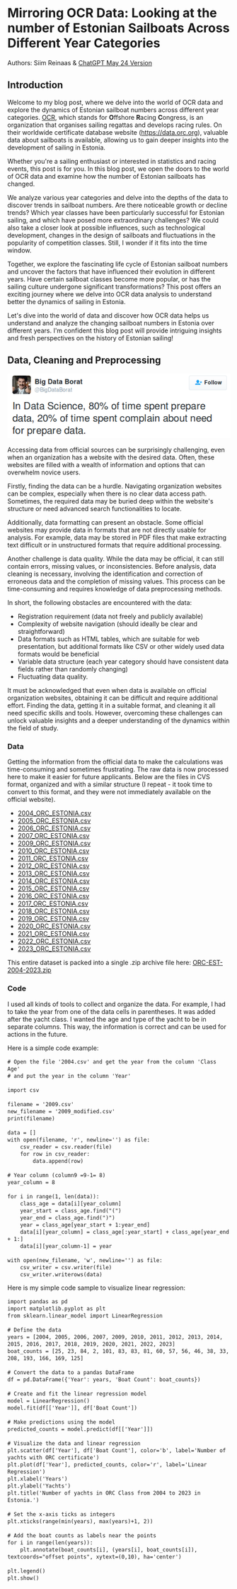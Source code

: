 # Mirroring OCR Data: Looking at the number of Estonian Sailboats Across Different Year Categories
Authors: Siim Reinaas & [ChatGPT May 24 Version](https://help.openai.com/en/articles/6825453-chatgpt-release-notes)

## Introduction
Welcome to my blog post, where we delve into the world of OCR data and explore the dynamics of Estonian sailboat numbers across different year categories. [OCR](https://orc.org/), which stands for **O**ffshore **R**acing **C**ongress, is an organization that organises sailing regattas and develops racing rules. On their worldwide certificate database website (https://data.orc.org), valuable data about sailboats is available, allowing us to gain deeper insights into the development of sailing in Estonia.

Whether you're a sailing enthusiast or interested in statistics and racing events, this post is for you. In this blog post, we open the doors to the world of OCR data and examine how the number of Estonian sailboats has changed.

We analyze various year categories and delve into the depths of the data to discover trends in sailboat numbers. Are there noticeable growth or decline trends? Which year classes have been particularly successful for Estonian sailing, and which have posed more extraordinary challenges? We could also take a closer look at possible influences, such as technological development, changes in the design of sailboats and fluctuations in the popularity of competition classes. Still, I wonder if it fits into the time window.

Together, we explore the fascinating life cycle of Estonian sailboat numbers and uncover the factors that have influenced their evolution in different years. Have certain sailboat classes become more popular, or has the sailing culture undergone significant transformations? This post offers an exciting journey where we delve into OCR data analysis to understand better the dynamics of sailing in Estonia.

Let's dive into the world of data and discover how OCR data helps us understand and analyze the changing sailboat numbers in Estonia over different years. I'm confident this blog post will provide intriguing insights and fresh perspectives on the history of Estonian sailing!

## Data, Cleaning and Preprocessing
![BigDataBorat](images/big-data-borat.png)

Accessing data from official sources can be surprisingly challenging, even when an organization has a website with the desired data. Often, these websites are filled with a wealth of information and options that can overwhelm novice users.

Firstly, finding the data can be a hurdle. Navigating organization websites can be complex, especially when there is no clear data access path. Sometimes, the required data may be buried deep within the website's structure or need advanced search functionalities to locate.

Additionally, data formatting can present an obstacle. Some official websites may provide data in formats that are not directly usable for analysis. For example, data may be stored in PDF files that make extracting text difficult or in unstructured formats that require additional processing.

Another challenge is data quality. While the data may be official, it can still contain errors, missing values, or inconsistencies. Before analysis, data cleaning is necessary, involving the identification and correction of erroneous data and the completion of missing values. This process can be time-consuming and requires knowledge of data preprocessing methods.

In short, the following obstacles are encountered with the data:
* Registration requirement (data not freely and publicly available)
* Complexity of website navigation (should ideally be clear and straightforward)
* Data formats such as HTML tables, which are suitable for web presentation, but additional formats like CSV or other widely used data formats would be beneficial
* Variable data structure (each year category should have consistent data fields rather than randomly changing)
* Fluctuating data quality.

It must be acknowledged that even when data is available on official organization websites, obtaining it can be difficult and require additional effort. Finding the data, getting it in a suitable format, and cleaning it all need specific skills and tools. However, overcoming these challenges can unlock valuable insights and a deeper understanding of the dynamics within the field of study.

### Data
Getting the information from the official data to make the calculations was time-consuming and sometimes frustrating. The raw data is now processed here to make it easier for future applicants. Below are the files in CVS format, organized and with a similar structure (I repeat - it took time to convert to this format, and they were not immediately available on the official website).

* [2004_ORC_ESTONIA.csv](data/2004_ORC_ESTONIA.csv)
* [2005_ORC_ESTONIA.csv](data/2005_ORC_ESTONIA.csv)
* [2006_ORC_ESTONIA.csv](data/2006_ORC_ESTONIA.csv)
* [2007_ORC_ESTONIA.csv](data/2007_ORC_ESTONIA.csv)
* [2009_ORC_ESTONIA.csv](data/2009_ORC_ESTONIA.csv)
* [2010_ORC_ESTONIA.csv](data/2010_ORC_ESTONIA.csv)
* [2011_ORC_ESTONIA.csv](data/2011_ORC_ESTONIA.csv)
* [2012_ORC_ESTONIA.csv](data/2012_ORC_ESTONIA.csv)
* [2013_ORC_ESTONIA.csv](data/2013_ORC_ESTONIA.csv)
* [2014_ORC_ESTONIA.csv](data/2014_ORC_ESTONIA.csv)
* [2015_ORC_ESTONIA.csv](data/2015_ORC_ESTONIA.csv)
* [2016_ORC_ESTONIA.csv](data/2016_ORC_ESTONIA.csv)
* [2017_ORC_ESTONIA.csv](data/2017_ORC_ESTONIA.csv)
* [2018_ORC_ESTONIA.csv](data/2018_ORC_ESTONIA.csv)
* [2019_ORC_ESTONIA.csv](data/2019_ORC_ESTONIA.csv)
* [2020_ORC_ESTONIA.csv](data/2020_ORC_ESTONIA.csv)
* [2021_ORC_ESTONIA.csv](data/2021_ORC_ESTONIA.csv)
* [2022_ORC_ESTONIA.csv](data/2022_ORC_ESTONIA.csv)
* [2023_ORC_ESTONIA.csv](data/2023_ORC_ESTONIA.csv)

This entire dataset is packed into a single .zip archive file here: [ORC-EST-2004-2023.zip](data/ORC-EST-2004-2023.zip)

### Code
I used all kinds of tools to collect and organize the data. For example, I had to take the year from one of the data cells in parentheses. It was added after the yacht class. I wanted the age and type of the yacht to be in separate columns. This way, the information is correct and can be used for actions in the future.

Here is a simple code example:
```
# Open the file '2004.csv' and get the year from the column 'Class Age'
# and put the year in the column 'Year'

import csv

filename = '2009.csv'
new_filename = '2009_modified.csv'
print(filename)

data = []
with open(filename, 'r', newline='') as file:
    csv_reader = csv.reader(file)
    for row in csv_reader:
        data.append(row)

# Year column (column9 =9-1= 8)
year_column = 8

for i in range(1, len(data)):
    class_age = data[i][year_column]
    year_start = class_age.find("(")
    year_end = class_age.find(")")
    year = class_age[year_start + 1:year_end]
    data[i][year_column] = class_age[:year_start] + class_age[year_end + 1:]
    data[i][year_column-1] = year

with open(new_filename, 'w', newline='') as file:
    csv_writer = csv.writer(file)
    csv_writer.writerows(data)
```

Here is my simple code sample to visualize linear regression:
```
import pandas as pd
import matplotlib.pyplot as plt
from sklearn.linear_model import LinearRegression

# Define the data
years = [2004, 2005, 2006, 2007, 2009, 2010, 2011, 2012, 2013, 2014, 2015, 2016, 2017, 2018, 2019, 2020, 2021, 2022, 2023]
boat_counts = [25, 23, 84, 2, 101, 83, 83, 81, 60, 57, 56, 46, 38, 33, 208, 193, 166, 169, 125]

# Convert the data to a pandas DataFrame
df = pd.DataFrame({'Year': years, 'Boat Count': boat_counts})

# Create and fit the linear regression model
model = LinearRegression()
model.fit(df[['Year']], df['Boat Count'])

# Make predictions using the model
predicted_counts = model.predict(df[['Year']])

# Visualize the data and linear regression
plt.scatter(df['Year'], df['Boat Count'], color='b', label='Number of yachts with ORC certificate')
plt.plot(df['Year'], predicted_counts, color='r', label='Linear Regression')
plt.xlabel('Years')
plt.ylabel('Yachts')
plt.title('Number of yachts in ORC Class from 2004 to 2023 in Estonia.')

# Set the x-axis ticks as integers
plt.xticks(range(min(years), max(years)+1, 2))

# Add the boat counts as labels near the points
for i in range(len(years)):
    plt.annotate(boat_counts[i], (years[i], boat_counts[i]), textcoords="offset points", xytext=(0,10), ha='center')

plt.legend()
plt.show()
```
